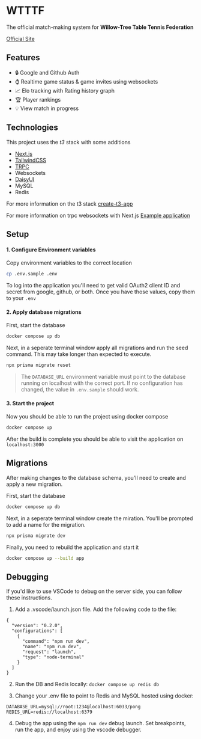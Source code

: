 # WTTTF

The official match-making system for **Willow-Tree Table Tennis Federation**

[Official Site](#https://pong.kylemerfy.com)

## Features

- :lock: Google and Github Auth
- :watch: Realtime game status & game invites using websockets
- :chart_with_upwards_trend: Elo tracking with Rating history graph
- :trophy: Player rankings
- :bulb: View match in progress

## Technologies

This project uses the _t3_ stack with some additions

- [Next.js](#https://nextjs.org/)
- [TailwindCSS](#https://tailwindcss.com/)
- [TRPC](#https://trpc.io/)
- Websockets
- [DaisyUI](#https://daisyui.com/)
- MySQL
- Redis

For more information on the t3 stack [create-t3-app](#https://github.com/t3-oss/create-t3-app)

For more information on trpc websockets with Next.js [Example application](#https://github.com/trpc/examples-next-prisma-starter-websockets)

## Setup

#### 1. Configure Environment variables

Copy environment variables to the correct location

```bash
cp .env.sample .env
```

To log into the application you'll need to get valid OAuth2 client ID and secret from google, github, or both. Once you have those values, copy them to your `.env`

#### 2. Apply database migrations

First, start the database

```bash
docker compose up db
```

Next, in a seperate terminal window apply all migrations and run the seed command. This may take longer than expected to execute.

```bash
npx prisma migrate reset
```

> The `DATABASE_URL` environment variable must point to the database running on localhost with the correct port. If no configuration has changed, the value in `.env.sample` should work.

#### 3. Start the project

Now you should be able to run the project using docker compose

```bash
docker compose up
```

After the build is complete you should be able to visit the application on `localhost:3000`

## Migrations

After making changes to the database schema, you'll need to create and apply a new migration.

First, start the database

```bash
docker compose up db
```

Next, in a seperate terminal window create the miration. You'll be prompted to add a name for the migration.

```bash
npx prisma migrate dev
```

Finally, you need to rebuild the application and start it

```bash
docker compose up --build app
```

## Debugging

If you'd like to use VSCode to debug on the server side, you can follow these instructions.

1. Add a .vscode/launch.json file. Add the following code to the file:

```
{
  "version": "0.2.0",
  "configurations": [
    {
      "command": "npm run dev",
      "name": "npm run dev",
      "request": "launch",
      "type": "node-terminal"
    }
  ]
}
```

2. Run the DB and Redis locally: `docker compose up redis db`

3. Change your .env file to point to Redis and MySQL hosted using docker:

```
DATABASE_URL=mysql://root:1234@localhost:6033/pong
REDIS_URL=redis://localhost:6379
```

4. Debug the app using the `npm run dev` debug launch. Set breakpoints, run the app, and enjoy using the vscode debugger.
